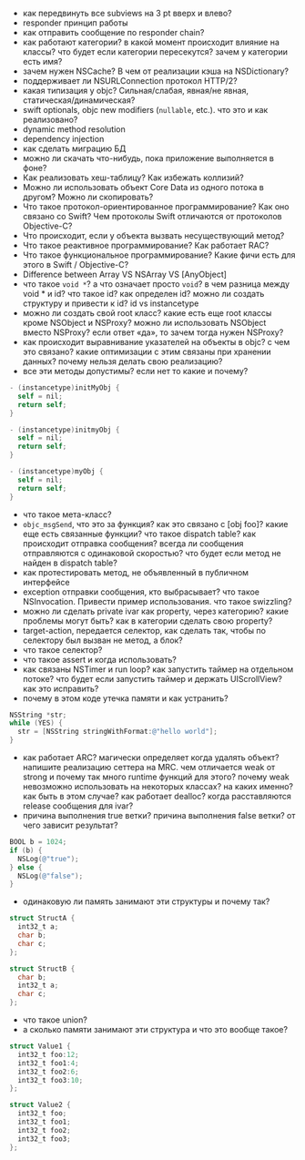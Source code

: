 * как передвинуть все subviews на 3 pt вверх и влево?
* responder принцип работы
* как отправить сообщение по responder chain?
* как работают категории? в какой момент происходит влияние на классы? что будет если категории пересекутся? зачем у категории есть имя?
* зачем нужен NSCache? В чем от реализации кэша на NSDictionary?
* поддерживает ли NSURLConnection протокол HTTP/2?
* какая типизация у objc? Сильная/слабая, явная/не явная, статическая/динамическая?
* swift optionals, objc new modifiers (`nullable`, etc.). что это и как реализовано?
* dynamic method resolution
* dependency injection
* как сделать миграцию БД
* можно ли скачать что-нибудь, пока приложение выполняется в фоне?
* Как реализовать хеш-таблицу? Как избежать коллизий?
* Можно ли использовать объект Core Data из одного потока в другом? Можно ли скопировать?
* Что такое протокол-ориентированное программирование? Как оно связано со Swift? Чем протоколы Swift отличаются от протоколов Objective-C?
* Что происходит, если у объекта вызвать несуществующий метод?
* Что такое реактивное программирование? Как работает RAC?
* Что такое функциональное программирование? Какие фичи есть для этого в Swift / Objective-C?
* Difference between Array VS NSArray VS [AnyObject]
* что такое `void *`? а что означает просто `void`? в чем разница между void * и id? что такое id? как определен id? можно ли создать структуру и привести к id? id vs instancetype
* можно ли создать свой root класс? какие есть еще root классы кроме NSObject и NSProxy? можно ли использовать NSObject вместо NSProxy? если ответ «да», то зачем тогда нужен NSProxy?
* как происходит выравнивание указателей на объекты в objc? с чем это связано? какие оптимизации с этим связаны при хранении данных? почему нельзя делать свою реализацию?
* все эти методы допустимы? если нет то какие и почему?
```objectivec
- (instancetype)initMyObj {
  self = nil;
  return self;
}

- (instancetype)initmyObj {
  self = nil;
  return self;
}

- (instancetype)myObj {
  self = nil;
  return self;
}
```
* что такое мета-класс?
* `objc_msgSend`, что это за функция? как это связано с [obj foo]? какие еще есть связанные функции? что такое dispatch table? как происходит отправка сообщения? всегда ли сообщения отправляются с одинаковой скоростью? что будет если метод не найден в dispatch table?
* как протестировать метод, не объявленный в публичном интерфейсе
* exception отправки сообщения, кто выбрасывает? что такое NSInvocation. Привести пример использования. что такое swizzling?
* можно ли сделать private ivar как property, через категорию? какие проблемы могут быть? как в категории сделать свою property?
* target-action, передается селектор, как сделать так, чтобы по селектору был вызван не метод, а блок?
* что такое селектор?
* что такое assert и когда использовать?
* как связаны NSTimer и run loop? как запустить таймер на отдельном потоке? что будет если запустить таймер и держать UIScrollView? как это исправить?
* почему в этом коде утечка памяти и как устранить?
```objectivec
NSString *str;
while (YES) {
  str = [NSString stringWithFormat:@"hello world"];
}
```
* как работает ARC? магически определяет когда удалять объект? напишите реализацию сеттера на MRC. чем отличается weak от strong и почему так много runtime функций для этого? почему weak невозможно использовать на некоторых классах? на каких именно? как быть в этом случае? как работает dealloc? когда расставляются release сообщения для ivar?
* причина выполнения true ветки? причина выполнения false ветки? от чего зависит результат?
```objectivec
BOOL b = 1024;
if (b) {
  NSLog(@"true");
} else {
  NSLog(@"false");
}
```
* одинаковую ли память занимают эти структуры и почему так?
```objectivec
struct StructA {
  int32_t a;
  char b;
  char c;
};

struct StructB {
  char b;
  int32_t a;
  char c;
};
```
* что такое union?
* а сколько памяти занимают эти структура и что это вообще такое?
```objectivec
struct Value1 {
  int32_t foo:12;
  int32_t foo1:4;
  int32_t foo2:6;
  int32_t foo3:10;
};

struct Value2 {
  int32_t foo;
  int32_t foo1;
  int32_t foo2;
  int32_t foo3;
};
```
